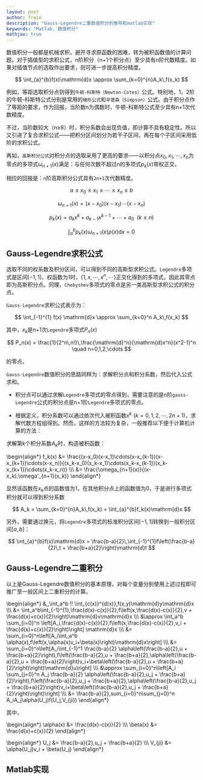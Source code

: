 ```yaml
---
layout: post
author: Train
description: "Gauss-Legendre二重数值积分的推导和matlab实现"
keywords: "Matlab, 数值积分"
mathjax: true
---
```


数值积分一般都是机械求积，避开寻求原函数的困难，转为被积函数值的计算问题。对于插值型的求积公式，n阶积分（n+1个积分点）至少具有n阶代数精度。如果对插值节点的选取作出要求，则可进一步提高积分精度。

$$
\int_{a}^{b}f(x)\mathrm{d}x \approx \sum_{k=0}^{n}A_k\,f(x_k)
$$
 
例如，等距选取积分点则得到`牛顿-科斯特（Newton-Cotes）`公式。特别地，1，2阶的牛顿-科斯特公式分别是常用的`梯形公式`和`辛普森（Simpson）`公式。由于积分点作了等距的要求，作为回报，当阶数n为偶数时，牛顿-科斯特公式至少具有n+1次代数精度。

不过，当阶数较大（n$\ge$8）时，积分系数会出现负值，即计算不具有稳定性。所以又引进了复合求积公式——把积分区间划分为若干子区间，再在每个子区间采用低阶的求积公式。

再如，`高斯积分公式`对积分点的选取采用了更高的要求——以积分点$x_0,x_1,\cdots,x_n$为零点的多项式$\omega_{n+1}(x)$满足：与任何次数不超过n的多项式$p_k(x)$带权正交。

相应的回报是：`n`阶高斯积分公式具有`2n+1`次代数精度。
 

$$
a \le x_0 \le x_1 \le \cdots \le x_n \le b
$$

$$
\omega_{n+1}(x) = (x-x_0)(x-x_1)\cdots(x-x_n)
$$

$$
p_k(x) = a_k x^k + a_{k-1} x^{k-1} + \cdots + a_0 \,\,\,(k \le n)
$$

$$
\int_{a}^{b}p_k(x) \omega_{n+1}(x) \rho(x) \mathrm{d}x = 0
$$


## Gauss-Legendre求积公式

选取不同的权系数及积分区间，可以得到不同的高斯型求积公式。`Legendre`多项式是区间$[-1,1]$，权函数为1时，$\lbrace 1,x,\cdots,x^n,\cdots\rbrace$正交化得到的多项式，因此其零点即为高斯积分点。同理，`Chebyshev`多项式的零点是另一类高斯型求积公式的积分点。

`Gauss-Legendre`求积公式表示为：

$$
\int_{-1}^{1} f(x) \mathrm{d}x \approx \sum_{k=0}^n A_k\,f(x_k)
$$
 
其中，$x_k$是n+1次`Legendre`多项式$P_n(x)$

$$
P_n(x) = \frac{1}{2^n\,n!}\,\frac{\mathrm{d}^n}{\mathrm{d}x^n}(x^2-1)^n \quad n=0,1,2,\cdots
$$

的零点。
 
`Gauss-Legendre`数值积分的思路同样为：求解积分点和积分系数，然后代入公式求和。

* 积分点可以通过求解`Legendre`多项式的零点得到，需要注意的是n阶`gauss-Legendre`公式的积分点是n+1阶`Legendre`多项式的零点。

* 根据定义，积分系数可以通过依次代入被积函数$x^k\,\,(k=0,1,2,\cdots,2n+1)$，求解代数方程组得到。然而，这样的方法较为复杂，一般推荐以下便于计算机计算的方法：

求解第$k$个积分系数$A_k$时，构造被积函数：

\begin{align\*}
f_k(x) &= \frac{(x-x_0)(x-x_1)\cdots(x-x_{k-1})(x-x_{k+1})\cdots(x-x_n)}{(x_k-x_0)(x_k-x_1)\cdots(x_k-x_{k-1})(x_k-x_{k+1})\cdots(x_k-x_n)} \\\\\\
&= \frac{\omega_{n+1}(x)}{(x-x_k)\,\omega'_{n+1}(x_k)}
\end{align\*}

显然该函数在$x_k$点的函数值为1，在其他积分点上的函数值为0，于是进行多项式积分就可以得到积分系数

$$
A_k = \sum_{k=0}^{n}A_k\,f(x_k) = \int_{a}^{b}f_k(x)\mathrm{d}x
$$

另外，需要通过换元，将`Legendre`多项式的标准积分区间$[-1,1]$转换到一般积分区间$[a,b]$：

$$
\int_{a}^{b}f(x)\mathrm{d}x = \frac{b-a}{2}\,\int_{-1}^{1}f\left(\frac{b-a}{2}\,t + \frac{b+a}{2}\right)\mathrm{d}t
$$

## Gauss-Legendre二重积分

以上是Gauss-Legendre数值积分的基本原理，对每个变量分别使用上述过程即可推广至一般区间上二重积分的计算。

\begin{align\*}
&\,\,\int_a^b \!\! \int_{c(x)}^{d(x)}\,f(x,y)\mathrm{d}y\mathrm{d}x \\\\\\
&= \int_a^b\int_{-1}^{1}\,\frac{d(x)-c(x)}{2}\,f\left(x,\frac{d(x)-c(x)}{2}\,v + \frac{d(x)+c(x)}{2}\right)\mathrm{d}v\mathrm{d}x \\\\\\
&\approx \int_a^b \sum_{i=0}^n \left[A_i\,\frac{d(x)-c(x)}{2}\,f\left(x,\frac{d(x)-c(x)}{2}\,v_i + \frac{d(x)+c(x)}{2}\right)\right] \mathrm{d}x \\\\\\
&= \sum_{i=0}^n\left[A_i\int_a^b \alpha(x)\,f\left(x,\alpha(x)v_i+\beta(x)\right)\mathrm{d}x\right] \\\\\\
&= \sum_{i=0}^n\left[A_i\int_{-1}^1 \frac{b-a}{2} \alpha\left(\frac{b-a}{2}\,u + \frac{b+a}{2}\right)\,f\left(\frac{b-a}{2}\,u + \frac{b+a}{2},\alpha\left(\frac{b-a}{2}\,u + \frac{b+a}{2}\right)v_i+\beta\left(\frac{b-a}{2}\,u + \frac{b+a}{2}\right)\right)\mathrm{d}u\right] \\\\\\
&\approx \sum_{i=0}^n\left[A_i \sum_{j=0}^n A_j \frac{b-a}{2} \alpha\left(\frac{b-a}{2}\,u_j + \frac{b+a}{2}\right)\,f\left(\frac{b-a}{2}\,u_j + \frac{b+a}{2},\alpha\left(\frac{b-a}{2}\,u_j + \frac{b+a}{2}\right)v_i+\beta\left(\frac{b-a}{2}\,u_j + \frac{b+a}{2}\right)\right)\right] \\\\\\
&= \frac{b-a}{2}\,sum_{i=0}^n\sum_{j=0}^n A_iA_j\alpha(U_j)f(U_j,V_{ji})
\end{align\*}

其中，

\begin{align\*}
\alpha(x) &= \frac{d(x)-c(x)}{2} \\\\\\
\beta(x) &= \frac{d(x)+c(x)}{2}
\end{align\*}

\begin{align\*}
U_j &= \frac{b-a}{2}\,u_j + \frac{b+a}{2} \\\\\\
V_{ji} &= \alpha(U_j)v_i + \beta{U_j}
\end{align\*}

## Matlab实现